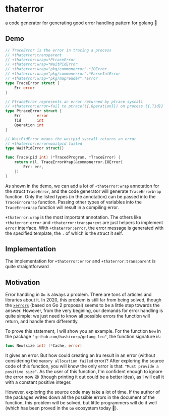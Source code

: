 # thaterror

a code generator for generating good error handling pattern for golang 👿

## Demo

```go
// TraceError is the error in tracing a process
// +thaterror:transparent
// +thaterror:wrap=*PtraceError
// +thaterror:wrap=*WaitPidError
// +thaterror:wrap="pkg/commonerror".*IOError
// +thaterror:wrap="pkg/commonerror".*ParseIntError
// +thaterror:wrap="pkg/mapreader".*Error
type TraceError struct {
	Err error
}

// PtraceError represents an error returned by ptrace syscall
// +thaterror:error=fail to ptrace({{.Operation}}) on process {{.Tid}}
type PtraceError struct {
	Err       error
	Tid       int
	Operation int
}

// WaitPidError means the waitpid syscall returns an error
// +thaterror:error=waitpid failed
type WaitPidError struct{}

func Trace(pid int) (*TracedProgram, *TraceError) {
    return nil, TraceErrorWrap(&commonerror.IOError{
        Err: err,
    })
}
```

As shown in the demo, we can add a lot of `+thaterror:wrap` annotation for the
struct `TraceError`, and the code generator will generate `TraceErrorWrap`
function. Only the listed types (in the annotation) can be passed into the
`TraceErrorWrap` function. Passing other types of variables into the
`TraceErrorWrap` function will result in a compiling error.

`+thaterror:wrap` is the most important annotation. The others like
`+thaterror:error` and `+thaterror:transparent` are just helpers to implement
`error` interface. With `+thaterror:error`, the error message is generated with
the specified template, the `.` of which is the struct it self.

## Implementation

The implementation for `+thaterror:error` and `+thaterror:transparent` is quite
straightforward

## Motivation

Error handling in `Go` is always a problem. There are tons of articles and
libraries about it. In 2020, this problem is still far from being solved, though
the
[`xerrors`](https://go.googlesource.com/proposal/+/master/design/29934-error-values.md)
(based on Go 2 proposal) seems to be a little step towards the answer. However,
from the very begining, our demands for error handling is quite simple: we just
need to know all possible errors the function will return, and handle them
differently.

To prove this statement, I will show you an example. For the function `New` in the 
package `"github.com/hashicorp/golang-lru"`, the function signature is:

```go
func New(size int) (*Cache, error)
```

It gives an error. But how could creating an lru result in an error (without
considering the `memory allocation failed` error)? After exploring the source code of 
this function, you will know the only error is that: `"Must provide a positive size"`.
As the user of this function, I'm confident enough to ignore the error now 😃
(though printing it out could be a better idea), as I will call it with a
constant positive integer. 

However, exploring the source code may take a lot of time. If the author of the
packages writes down all the possible errors in the document of the function,
this problem will be solved, but little programmers will do it well (which has
been proved in the `Go` ecosystem today 👿).

